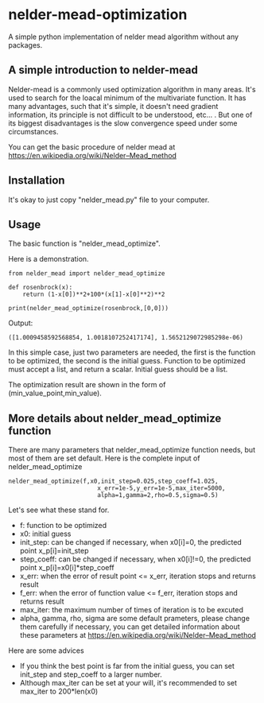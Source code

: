 # nelder-mead-optimization
A simple python implementation of nelder mead algorithm without any packages.

## A simple introduction to nelder-mead
Nelder-mead is a commonly used optimization algorithm in many areas. It's used to search for the loacal minimum of the multivariate function.
It has many advantages, such that it's simple, it doesn't need gradient information, its principle is not difficult to be understood, etc... .
But one of its biggest disadvantages is the slow convergence speed under some circumstances.

You can get the basic procedure of nelder mead at https://en.wikipedia.org/wiki/Nelder–Mead_method

## Installation
It's okay to just copy "nelder_mead.py" file to your computer.

## Usage
The basic function is "nelder_mead_optimize".

Here is a demonstration.
```
from nelder_mead import nelder_mead_optimize

def rosenbrock(x):
    return (1-x[0])**2+100*(x[1]-x[0]**2)**2

print(nelder_mead_optimize(rosenbrock,[0,0]))
```
Output:
```
([1.0009458592568854, 1.0018107252417174], 1.5652129072985298e-06)
```

In this simple case, just two parameters are needed, the first is the function to be optimized, the second is the initial guess.
Function to be optimized must accept a list, and return a scalar. Initial guess should be a list.

The optimization result are shown in the form of (min_value_point,min_value).

## More details about nelder_mead_optimize function
There are many parameters that nelder_mead_optimize function needs, but most of them are set default.
Here is the complete input of nelder_mead_optimize
```
nelder_mead_optimize(f,x0,init_step=0.025,step_coeff=1.025,
                         x_err=1e-5,y_err=1e-5,max_iter=5000,
                         alpha=1,gamma=2,rho=0.5,sigma=0.5)
```

Let's see what these stand for.

- f: function to be optimized
- x0: initial guess
- init_step: can be changed if necessary, when x0[i]=0, the predicted point x_p[i]=init_step
- step_coeff: can be changed if necessary, when x0[i]!=0, the predicted point x_p[i]=x0[i]*step_coeff
- x_err: when the error of result point <= x_err, iteration stops and returns result
- f_err: when the error of function value <= f_err, iteration stops and returns result
- max_iter: the maximum number of times of iteration is to be excuted
- alpha, gamma, rho, sigma are some default prameters, please change them carefully if necessary, you can get detailed information about these parameters at   https://en.wikipedia.org/wiki/Nelder–Mead_method

Here are some advices
- If you think the best point is far from the initial guess, you can set init_step and step_coeff to a larger number.
- Although max_iter can be set at your will, it's recommended to set max_iter to 200*len(x0)
